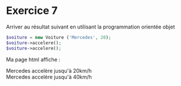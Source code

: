 # Exercice 7

Arriver au résultat suivant en utilisant la programmation orientée objet

```php
$voiture = new Voiture ('Mercedes', 20);
$voiture->accelere();
$voiture->accelere();
```

Ma page html affiche :

Mercedes accelère jusqu'à 20km/h<br/>
Mercedes accelère jusqu'à 40km/h